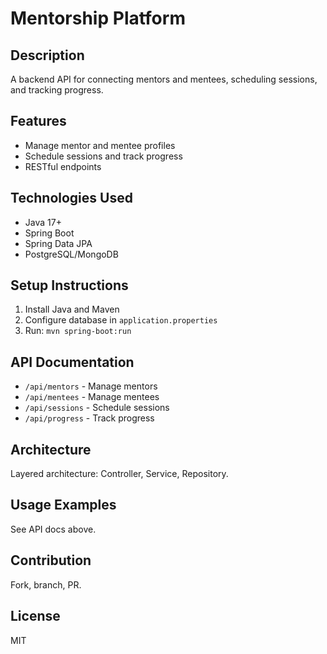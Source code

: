 # Mentorship Platform

## Description
A backend API for connecting mentors and mentees, scheduling sessions, and tracking progress.

## Features
- Manage mentor and mentee profiles
- Schedule sessions and track progress
- RESTful endpoints

## Technologies Used
- Java 17+
- Spring Boot
- Spring Data JPA
- PostgreSQL/MongoDB

## Setup Instructions
1. Install Java and Maven
2. Configure database in `application.properties`
3. Run: `mvn spring-boot:run`

## API Documentation
- `/api/mentors` - Manage mentors
- `/api/mentees` - Manage mentees
- `/api/sessions` - Schedule sessions
- `/api/progress` - Track progress

## Architecture
Layered architecture: Controller, Service, Repository.

## Usage Examples
See API docs above.

## Contribution
Fork, branch, PR.

## License
MIT
